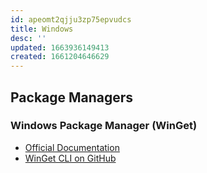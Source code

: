 ```yaml
---
id: apeomt2qjju3zp75epvudcs
title: Windows
desc: ''
updated: 1663936149413
created: 1661204646629
---
```


## Package Managers

### Windows Package Manager (WinGet)

- [Official Documentation](https://learn.microsoft.com/en-us/windows/package-manager/)
- [WinGet CLI on GitHub](https://github.com/microsoft/winget-cli)
